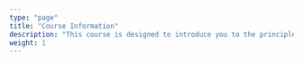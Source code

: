 ```yaml
---
type: "page"
title: "Course Information"
description: "This course is designed to introduce you to the principles and practices of DevOps and Site Reliability Engineering (SRE)."
weight: 1
---
```


